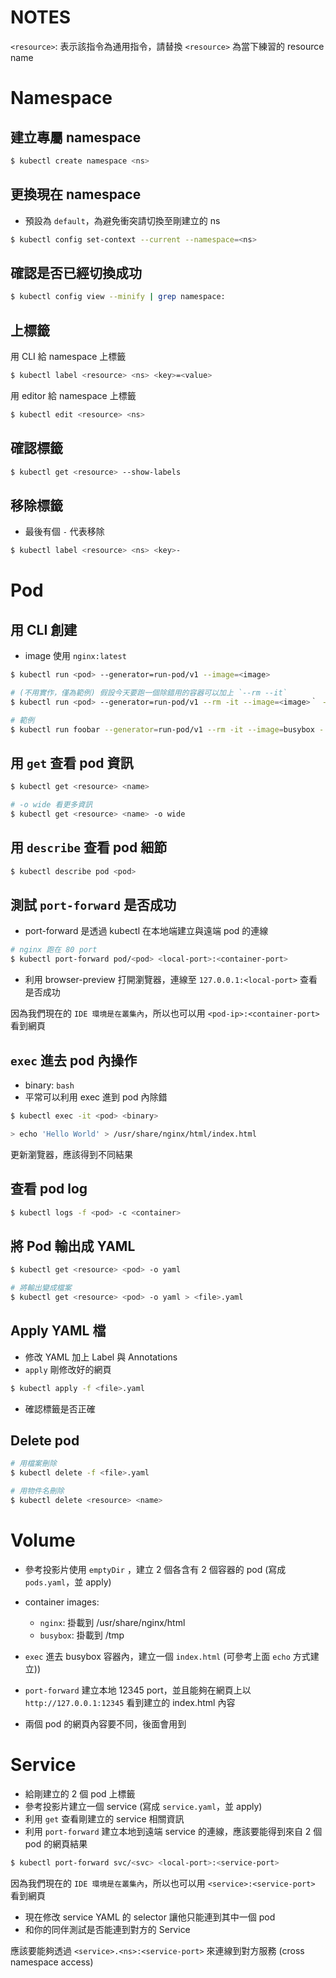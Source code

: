 # NOTES

`<resource>`: 表示該指令為通用指令，請替換 `<resource>` 為當下練習的 resource name

# Namespace

## 建立專屬 namespace

```bash
$ kubectl create namespace <ns>
```

## 更換現在 namespace

* 預設為 `default`，為避免衝突請切換至剛建立的 ns

```bash
$ kubectl config set-context --current --namespace=<ns>
```

## 確認是否已經切換成功

```bash
$ kubectl config view --minify | grep namespace:
```

## 上標籤

用 CLI 給 namespace 上標籤

```bash
$ kubectl label <resource> <ns> <key>=<value>
```

用 editor 給 namespace 上標籤

```bash
$ kubectl edit <resource> <ns>
```

## 確認標籤

```bash
$ kubectl get <resource> --show-labels
```

## 移除標籤

* 最後有個 `-` 代表移除

```bash
$ kubectl label <resource> <ns> <key>-
```

# Pod

## 用 CLI 創建

* image 使用 `nginx:latest`

```bash
$ kubectl run <pod> --generator=run-pod/v1 --image=<image>

# (不用實作，僅為範例) 假設今天要跑一個除錯用的容器可以加上 `--rm --it`
$ kubectl run <pod> --generator=run-pod/v1 --rm -it --image=<image>｀ - <binary>

# 範例
$ kubectl run foobar --generator=run-pod/v1 --rm -it --image=busybox - sh
```

## 用 `get` 查看 pod 資訊

```bash
$ kubectl get <resource> <name>

# -o wide 看更多資訊
$ kubectl get <resource> <name> -o wide
```

## 用 `describe` 查看 pod 細節 

```bash
$ kubectl describe pod <pod>
```

## 測試 `port-forward` 是否成功

* port-forward 是透過 kubectl 在本地端建立與遠端 pod 的連線

```bash
# nginx 跑在 80 port
$ kubectl port-forward pod/<pod> <local-port>:<container-port>
```

* 利用 browser-preview 打開瀏覽器，連線至 `127.0.0.1:<local-port>` 查看是否成功

因為我們現在的 `IDE 環境是在叢集內`，所以也可以用 `<pod-ip>:<container-port>` 看到網頁

## `exec` 進去 pod 內操作 

* binary: `bash`
* 平常可以利用 exec 進到 pod 內除錯

```bash
$ kubectl exec -it <pod> <binary>

> echo 'Hello World' > /usr/share/nginx/html/index.html
```

更新瀏覽器，應該得到不同結果 

## 查看 pod log

```bash
$ kubectl logs -f <pod> -c <container>
```

## 將 Pod 輸出成 YAML

```bash
$ kubectl get <resource> <pod> -o yaml

# 將輸出變成檔案
$ kubectl get <resource> <pod> -o yaml > <file>.yaml
```

## Apply YAML 檔

* 修改 YAML 加上 Label 與 Annotations
* `apply` 剛修改好的網頁

```bash
$ kubectl apply -f <file>.yaml
```

* 確認標籤是否正確

## Delete pod

```bash
# 用檔案刪除
$ kubectl delete -f <file>.yaml

# 用物件名刪除
$ kubectl delete <resource> <name>
```

# Volume

* 參考投影片使用 `emptyDir` ，建立 2 個各含有 2 個容器的 pod (寫成 `pods.yaml`，並 apply)

* container images:
  * `nginx`: 掛載到 /usr/share/nginx/html
  * `busybox`: 掛載到 /tmp

* `exec` 進去 busybox 容器內，建立一個 `index.html` (可參考上面 `echo` 方式建立))
* `port-forward` 建立本地 12345 port，並且能夠在網頁上以 `http://127.0.0.1:12345` 看到建立的 index.html 內容
* 兩個 pod 的網頁內容要不同，後面會用到

# Service

* 給剛建立的 2 個 pod 上標籤
* 參考投影片建立一個 service (寫成 `service.yaml`，並 apply)
* 利用 `get` 查看剛建立的 service 相關資訊
* 利用 `port-forward` 建立本地到遠端 service 的連線，應該要能得到來自 2 個 pod 的網頁結果

```bash
$ kubectl port-forward svc/<svc> <local-port>:<service-port>
```

因為我們現在的 `IDE 環境是在叢集內`，所以也可以用 `<service>:<service-port>` 看到網頁

* 現在修改 service YAML 的 selector 讓他只能連到其中一個 pod
* 和你的同伴測試是否能連到對方的 Service 

應該要能夠透過 `<service>.<ns>:<service-port>` 來連線到對方服務 (cross namespace access)